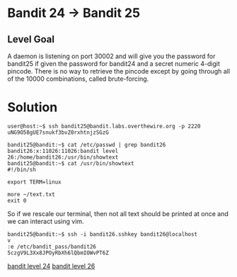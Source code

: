 <h1>Bandit 24 &#x2192; Bandit 25 </h1>

<h2 id="level-goal">Level Goal</h2>
<p>A daemon is listening on port 30002 and will give you the password for
bandit25 if given the password for bandit24 and a secret numeric 4-digit pincode.
There is no way to retrieve the pincode except by going through all of the 10000
combinations, called brute-forcing.</p>


<h1>Solution</h1>

```
user@host:~$ ssh bandit25@bandit.labs.overthewire.org -p 2220
uNG9O58gUE7snukf3bvZ0rxhtnjzSGzG

bandit25@bandit:~$ cat /etc/passwd | grep bandit26
bandit26:x:11026:11026:bandit level 26:/home/bandit26:/usr/bin/showtext
bandit25@bandit:~$ cat /usr/bin/showtext
#!/bin/sh

export TERM=linux

more ~/text.txt
exit 0
```

So if we rescale our terminal, then not all text should be printed at once and we can interact using vim.

```
bandit25@bandit:~$ ssh -i bandit26.sshkey bandit26@localhost
v
:e /etc/bandit_pass/bandit26
5czgV9L3Xx8JPOyRbXh6lQbmIOWvPT6Z
```

[bandit level 24](24.md)
[bandit level 26](26.md)

